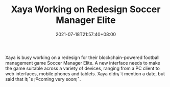 ﻿---
title: "Xaya Working on Redesign Soccer Manager Elite"
date: 2021-07-18T21:57:40+08:00
lastmod: 2021-07-18T16:45:40+08:00
draft: false
authors: ["Lisa"]
description: "Xaya is busy working on a redesign for their blockchain-powered football management game Soccer Manager Elite. A new interface needs to make the game suitable across a variety of devices, ranging from a PC client to web interfaces, mobile phones and tablets. Xaya didn¡¯t mention a date, but said that it¡¯s ¡®coming very soon¡¯."
featuredImage: "xaya-working-on-redesign-soccer-manager-elite.png"
tags: ["Virtual World","Play to Earn"]
categories: ["news"]
news: ["Virtual World"]
weight: 
lightgallery: true
pinned: false
recommend: false
recommend1: false
---

Xaya is busy working on a redesign for their blockchain-powered football management game Soccer Manager Elite. A new interface needs to make the game suitable across a variety of devices, ranging from a PC client to web interfaces, mobile phones and tablets. Xaya didn¡¯t mention a date, but said that it¡¯s ¡®coming very soon¡¯.

<!--more-->

